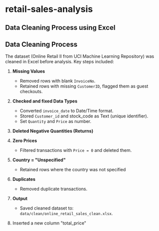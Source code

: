 # retail-sales-analysis

## Data Cleaning Process using Excel
## Data Cleaning Process

The dataset (Online Retail II from UCI Machine Learning Repository) was cleaned in Excel before analysis. Key steps included:

1. **Missing Values**

   * Removed rows with blank `InvoiceNo`.
   * Retained rows with missing `CustomerID`, flagged them as guest checkouts.

2. **Checked and fixed Data Types**

   * Converted `invoice_date` to Date/Time format.
   * Stored `Customer_id` and stock\_code as Text (unique identifier).
   * Set `Quantity` and `Price` as number.

3. **Deleted Negative Quantities (Returns)**

4. **Zero Prices**

   * Filtered transactions with `Price = 0` and deleted them.

5. **Country = "Unspecified"**

   * Retained rows where the country was not specified

6. **Duplicates**

   * Removed duplicate transactions.

7. **Output**

   * Saved cleaned dataset to: `data/clean/online_retail_sales_clean.xlsx`.

8. Inserted a new column "total_price"

